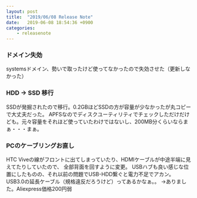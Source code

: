```yaml
---
layout: post
title:  "2019/06/08 Release Note"
date:   2019-06-08 18:54:36 +0900
categories:
	- releasenote
---
```

### ドメイン失効

systemsドメイン、勢いで取ったけど使ってなかったので失効させた（更新しなかった）

### HDD -> SSD 移行

SSDが発掘されたので移行。0.2GBほどSSDの方が容量が少なかったが丸コピーで大丈夫だった。
APFSなのでディスクユーティリティでチェックしただけだけども。元々容量をそれほど使っていたわけではないし、200MB分くらいならまぁ・・・まぁ。

### PCのケーブリングお直し

HTC Viveの線がフロントに出てしまっていたり、HDMIケーブルが中途半端に見えてたりしていたので、
全部背面を回すように変更。
USBハブも良い感じな位置にしたものの、それ以前の問題でUSB-HDD繋ぐと電力不足でアカン。
USB3.0の延長ケーブル（規格違反だろうけど）ってあるかなぁ。。
→ありました。Aliexpress価格200円弱
